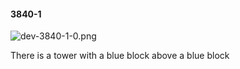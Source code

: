 #### 3840-1
![dev-3840-1-0.png](https://github.com/lil-lab/nlvr/raw/master/nlvr/dev/images/2/dev-3840-1-0.png "dev-3840-1-0.png")

There is a tower with a blue block above a blue block